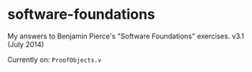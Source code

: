 # software-foundations
My answers to Benjamin Pierce's "Software Foundations" exercises. v3.1 (July 2014)

Currently on: `ProofObjects.v`
